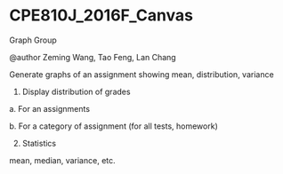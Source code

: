 # CPE810J_2016F_Canvas
Graph Group

@author Zeming Wang, Tao Feng, Lan Chang

Generate graphs of an assignment showing mean, distribution, variance

1. Display distribution of grades

a. For an assignments

b. For a category of assignment (for all tests, homework)

2. Statistics

mean, median, variance, etc.
